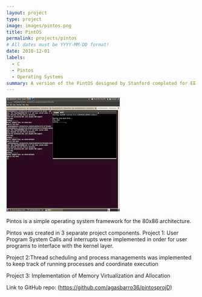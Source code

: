 ```yaml
---
layout: project
type: project
image: images/pintos.png
title: PintOS
permalink: projects/pintos
# All dates must be YYYY-MM-DD format!
date: 2018-12-01
labels:
  - C
  - Pintos
  - Operating Systems
summary: A version of the PintOS designed by Stanford completed for EE 468.
---
```


<img class="ui medium right floated rounded image" src="../images/pintos.png">

Pintos is a simple operating system framework for the 80x86 architecture. 

Pintos was created in 3 separate project components.
Project 1: User Program System Calls and interrupts were implemented in order for user programs to interface with the kernel layer.
          
Project 2:Thread scheduling and process managements was implemented to keep track of running processes and coordinate    execution
  
Project 3: Implementation of Memory Virtualization and Allocation

 
 
Link to GitHub repo: (https://github.com/agasbarro36/pintosprojD)
